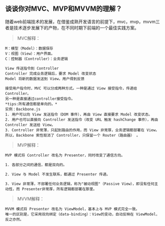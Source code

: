 ## 谈谈你对MVC、MVP和MVVM的理解？

随着web前端技术的发展，在借鉴成熟开发语言的前提下，mvc，mvp，mvvm三者是技术逐步发展下的产物，在不同时期下前端的一个最佳实践方案。

>MVC解释：
```
M：模型（Model）：数据保存
V：视图（View）：用户界面。
C：控制器（Controller）：业务逻辑

View 传送指令到 Controller
Controller 完成业务逻辑后，要求 Model 改变状态
Model 将新的数据发送到 View，用户得到反馈

接受用户指令时，MVC 可以分成两种方式。一种是通过 View 接受指令，传递给 Controller。
另一种是直接通过controller接受指令。
*tips:所有通信都是单向的。*
实例：Backbone.js
1. 用户可以向 View 发送指令（DOM 事件），再由 View 直接要求 Model 改变状态。
2. 用户也可以直接向 Controller 发送指令（改变 URL 触发 hashChange 事件），再由 Controller 发送给 View。
3. Controller 非常薄，只起到路由的作用，而 View 非常厚，业务逻辑都部署在 View。所以，Backbone 索性取消了 Controller，只保留一个 Router（路由器） 。
```

>MVP解释：
```
MVP 模式将 Controller 改名为 Presenter，同时改变了通信方向。

1. 各部分之间的通信，都是双向的。

2. View 与 Model 不发生联系，都通过 Presenter 传递。

3. View 非常薄，不部署任何业务逻辑，称为"被动视图"（Passive View），即没有任何主动性，而 Presenter非常厚，所有逻辑都部署在那里。
```

>MVVM解释：
```
MVVM 模式将 Presenter 改名为 ViewModel，基本上与 MVP 模式完全一致。
唯一的区别是，它采用双向绑定（data-binding）：View的变动，自动反映在 ViewModel，反之亦然。
```